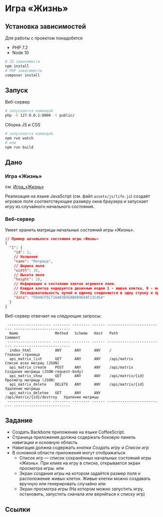 # Игра «Жизнь»

## Установка зависимостей

Для работы с проектом понадобятся

 * PHP 7.2
 * Node 10

```bash
# JS зависимости
npm install
# PHP зависимости
composer install
```

## Запуск

Веб-сервер

```bash
# запускается командой
php -S 127.0.0.1:8000 -t public/
```

Сборка JS и CSS

```bash
# запускается командой
npm run watch
# или
npm run build
```

## Дано

### Игра «Жизнь»

см. [Игра_«Жизнь»]

Реализация на языке JavaScript (см. файл `assets/js/life.js`) создаёт игровое поле соответствующее
размеру окна браузера и запускает игру из случайного начального состояния.

### Веб-сервер

Умеет хранить матрицы начальных состояний игры «Жизнь».

```json
// Пример начального состояния игры «Жизнь»
{
  "1": {
    "id": 1,
    // Название
    "name": "Матрица",
    // Ширина поля
    "width": 10,
    // Высота поля
    "height": 10,
    // Информация о состоянии клеток игрового поля.
    // Каждая клетка кодируется двоичным кодом 1 - живая клетка, 0 - мёртвая
    // Последовательность нулей и единиц соединяется в одну строку и преобразуется в цестнадцатиричный код
    "data": "FD44CF5C716A0385EAB4D9E84F13C454"
  }
}
```

Веб-сервер отвечает на следующие запросы:

```
 -------------------- -------- -------- ------ -------------------------- -------------------------- 
  Name                 Method   Scheme   Host   Path                       Comment
 -------------------- -------- -------- ------ -------------------------- -------------------------- 
  index_html           ANY      ANY      ANY    /                          Главная страница
  api_matrix_list      GET      ANY      ANY    /api/matrix                Список всех матриц (JSON)
  api_matrix_create    POST     ANY      ANY    /api/matrix                Создание матрицы (JSON-request-body)
  api_matrix_show      GET      ANY      ANY    /api/matrix/{id}           Просмотр матрицы (JSON)
  api_matrix_delete    DELETE   ANY      ANY    /api/matrix/{id}           Удаление матрицы
  api_matrix_deletee   GET      ANY      ANY    /api/matrix/{id}/destroy   Удаление матрицы
 -------------------- -------- -------- ------ -------------------------- -------------------------- 

```

## Задание

 * Создать Backbone приложение на языке CoffeeScript.
 * Страница приложения должна содержать боковую панель навигации и основную область
 * Навигация должна содержать кнопки _Создать игру_ и _Список игр_
 * В основной области приложения могут отображаться
    - Список игр — cписок сохранённых начальных состояний игры «Жизнь».
      При клике на игру в списке, открывается экран просмотра игры.
        или
    - Экран создания игры на котором задаётся размер поля и расположение живых клеток.
      Живые клетки можно создавать вручную или генерировать случайно
        или
    - Экран просмотра игры (На котором можно запустить игру, остановить, запустить сначала или вернйться к списку игр)

## Ссылки

[Backbone.js]: http://backbonejs.org/
[Backbone.js по-русски]: http://backbonejs.ru/
[Marionette.js]: https://marionettejs.com/
[CoffeeScript]: https://coffeescript.org/#functions
[Twitter Bootstrap]: https://getbootstrap.com
[Игра_«Жизнь»]: https://ru.wikipedia.org/wiki/Игра_«Жизнь»
